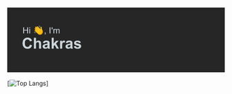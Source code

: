 ![Screenshot](header.png)

[![Top Langs](https://github-readme-stats.vercel.app/api/top-langs/?username=chakraskun&layout=compact)]
